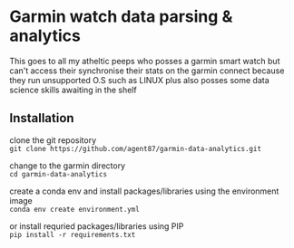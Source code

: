 # Garmin watch data parsing & analytics
This goes to all my atheltic peeps who posses a garmin smart watch but can't access their synchronise their stats on the 
garmin connect because they run unsupported O.S such as LINUX plus also posses some data science skills awaiting in the 
shelf

## Installation
clone the git repository\
`git clone https://github.com/agent87/garmin-data-analytics.git`

change to the garmin directory\
`cd garmin-data-analytics`

create a conda env and install packages/libraries using the environment image\
`conda env create environment.yml`

or install requried packages/libraries using PIP\
`pip install -r requirements.txt`


